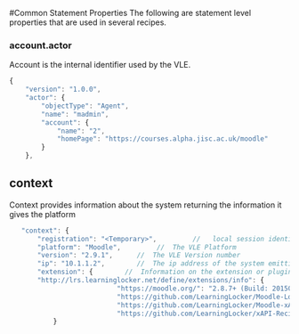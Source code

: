 #Common Statement Properties
The following are statement level properties that are used in several recipes.

### account.actor
Account is the internal identifier used by the VLE.

``` Javascript
{
    "version": "1.0.0",
    "actor": {
        "objectType": "Agent",
        "name": "madmin",
        "account": {
            "name": "2",
            "homePage": "https://courses.alpha.jisc.ac.uk/moodle"
        }
    },
```


## context
Context provides information about the system returning the information it gives the platform

 ```Javascript
	"context": { 
		"registration": "<Temporary>",         //   local session identifier
        "platform": "Moodle",         //  The VLE Platform
        "version": "2.9.1",      //  The VLE Version number
        "ip": "10.1.1.2",        //  The ip address of the system emitting the event
        "extension": {        //  Information on the extension or plugin emitting the event
		"http://lrs.learninglocker.net/define/extensions/info": {
                            "https://moodle.org/": "2.8.7+ (Build: 20150730)",
                            "https://github.com/LearningLocker/Moodle-Log-Expander": "0.4.2\n",
                            "https://github.com/LearningLocker/Moodle-xAPI-Translator": "0.4.1\n",
                            "https://github.com/LearningLocker/xAPI-Recipe-Emitter": "0.4.3\n"
            }

 ```  
